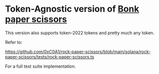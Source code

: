 # Token-Agnostic version of [Bonk paper scissors](https://github.com/kevinrodriguez-io/bonk-paper-scissors)

This version also supports token-2022 tokens and pretty much any token.

Refer to:

https://github.com/0xC0A1/rock-paper-scissors/blob/main/solana/rock-paper-scissors/tests/rock-paper-scissors.ts

For a full test suite implementation.
